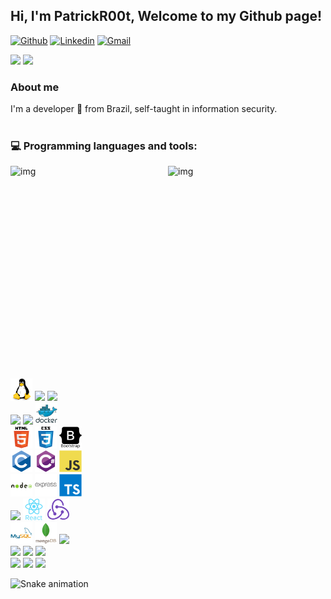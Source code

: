 ## Hi, I'm PatrickR00t, Welcome to my Github page!

[![Github](https://img.shields.io/badge/-Github-000?style=flat&logo=Github&logoColor=white)](https://github.com/PatrickR00t)
[![Linkedin](https://img.shields.io/badge/-LinkedIn-blue?style=flat&logo=Linkedin&logoColor=white)](https://www.linkedin.com/in/patrick-santiago-840b41219/)
[![Gmail](https://img.shields.io/badge/-Gmail-c14438?style=flat&logo=Gmail&logoColor=white)](mailto:patrick.s.falquetti@gmail.com)

<div>
  <img src="https://github-readme-stats.vercel.app/api?username=PatrickR00t&theme=blue-green&show_icons=true" />
  <img align="rigth" height="194cm" src="https://github-readme-stats.vercel.app/api/top-langs/?username=PatrickR00t" />
</div>

### About me
I'm a developer 🚀 from Brazil, self-taught in information security.
<br />
<br />
### :computer: Programming languages and tools: 

<img align="right" alt="img" src="https://disk.mediaindonesia.com/thumbs/1800x1200/news/2021/12/1671c689ad064315918667b5bc357efc.jpg" width="50%" height="340" />
<img align="right" alt="img" src="https://2.bp.blogspot.com/-Wo3MdcNsSMA/Wo4ieTNp40I/AAAAAAAACrg/w34vRQ9Kg1ol4pBOLIer-4TPSsNF1hX_ACLcBGAs/s1600/Screen%2BShot%2B2018-02-22%2Bat%2B8.48.59%2BAM.png" width="50%" height="340" />

<p>
<code><img width="7%" src="https://raw.githubusercontent.com/devicons/devicon/master/icons/linux/linux-original.svg"></code>
<code><img width="7%" src="https://www.vectorlogo.zone/logos/gnu_bash/gnu_bash-icon.svg"></code>
<code><img width="7%" src="https://www.vectorlogo.zone/logos/git-scm/git-scm-ar21.svg"></code>
<br />
<code><img width="7%" src="https://upload.wikimedia.org/wikipedia/commons/1/11/VMware_logo.svg"></code>
<code><img width="7%" src="https://www.vectorlogo.zone/logos/virtualbox/virtualbox-icon.svg"></code>
<code><img width="7%" src="https://raw.githubusercontent.com/devicons/devicon/master/icons/docker/docker-original-wordmark.svg"></code>
<br />
<code><img width="7%" src="https://raw.githubusercontent.com/devicons/devicon/master/icons/html5/html5-original-wordmark.svg"></code>
<code><img width="7%" src="https://raw.githubusercontent.com/devicons/devicon/master/icons/css3/css3-original-wordmark.svg"></code>
<code><img width="7%" src="https://raw.githubusercontent.com/devicons/devicon/master/icons/bootstrap/bootstrap-plain-wordmark.svg"></code>
<br />
<code><img width="7%" src="https://raw.githubusercontent.com/devicons/devicon/master/icons/c/c-original.svg"></code>
<code><img width="7%" src="https://raw.githubusercontent.com/devicons/devicon/master/icons/csharp/csharp-original.svg"></code>
<code><img width="7%" src="https://raw.githubusercontent.com/devicons/devicon/master/icons/javascript/javascript-original.svg"></code>
<br />
<code><img width="7%" src="https://raw.githubusercontent.com/devicons/devicon/master/icons/nodejs/nodejs-original-wordmark.svg"></code>
<code><img width="7%" src="https://raw.githubusercontent.com/devicons/devicon/master/icons/express/express-original-wordmark.svg"></code>
<code><img width="7%" src="https://raw.githubusercontent.com/devicons/devicon/master/icons/typescript/typescript-original.svg"></code>
<br />
<code><img width="7%" src="https://reactnative.dev/img/header_logo.svg"></code>
<code><img width="7%" src="https://raw.githubusercontent.com/devicons/devicon/master/icons/react/react-original-wordmark.svg"></code>
<code><img width="7%" src="https://raw.githubusercontent.com/devicons/devicon/master/icons/redux/redux-original.svg"></code>
<br />
<code><img width="7%" src="https://raw.githubusercontent.com/devicons/devicon/master/icons/mysql/mysql-original-wordmark.svg"></code>
<code><img width="7%" src="https://raw.githubusercontent.com/devicons/devicon/master/icons/mongodb/mongodb-original-wordmark.svg"></code>
<code><img width="7%" src="https://www.vectorlogo.zone/logos/getpostman/getpostman-icon.svg"></code>
<br />
<code><img width="7%" src="https://raw.githubusercontent.com/simple-icons/simple-icons/6e46ec1fc23b60c8fd0d2f2ff46db82e16dbd75f/icons/cypress.svg"></code>
<code><img width="7%" src="https://www.vectorlogo.zone/logos/mochajs/mochajs-icon.svg"></code>
<code><img width="7%" src="https://www.vectorlogo.zone/logos/jestjsio/jestjsio-icon.svg"></code>
<br />
<code><img width="7%" src="https://www.vectorlogo.zone/logos/unity3d/unity3d-icon.svg"></code>
<code><img width="7%" src="https://upload.wikimedia.org/wikipedia/commons/7/79/Construct_3_Logo.svg"></code>
<code><img width="7%" src="https://cdn.worldvectorlogo.com/logos/arduino-1.svg"></code>
</p>

![Snake animation](https://github.com/LuigiGF/LuigiGF/blob/output/github-contribution-grid-snake.svg)
